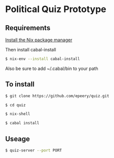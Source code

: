 # Political Quiz Prototype

## Requirements

[Install the Nix package manager](https://nixos.org/nix/download.html)

Then install cabal-install

```bash
$ nix-env --install cabal-install
```

Also be sure to add ~/.cabal/bin to your path


## To install

```bash
$ git clone https://github.com/epeery/quiz.git

$ cd quiz

$ nix-shell

$ cabal install
```

## Useage

```bash
$ quiz-server --port PORT
```

